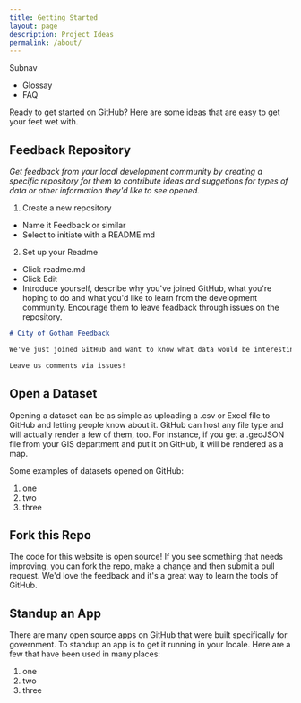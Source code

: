 ```yaml
---
title: Getting Started
layout: page
description: Project Ideas
permalink: /about/
---
```


Subnav
- Glossay
- FAQ

Ready to get started on GitHub? Here are some ideas that are easy to get your feet wet with.

## Feedback Repository

_Get feedback from your local development community by creating a specific repository for them to contribute ideas and suggetions for types of data or other information they'd like to see opened._

1. Create a new repository
 - Name it Feedback or similar
 - Select to initiate with a README.md
2. Set up your Readme
 - Click readme.md
 - Click Edit
 - Introduce yourself, describe why you've joined GitHub, what you're hoping to do and what you'd like to learn from the development community. Encourage them to leave feadback through issues on the repository.

 ```markdown
 # City of Gotham Feedback

 We've just joined GitHub and want to know what data would be interesting to our develoment community?

 Leave us comments via issues!
```

## Open a Dataset

Opening a dataset can be as simple as uploading a .csv or Excel file to GitHub and letting people know about it. GitHub can host any file type and will actually render a few of them, too. For instance, if you get a .geoJSON file from your GIS department and put it on GitHub, it will be rendered as a map. 

Some examples of datasets opened on GitHub:

1. one
2. two
3. three

## Fork this Repo

The code for this website is open source! If you see something that needs improving, you can fork the repo, make a change and then submit a pull request. We'd love the feedback and it's a great way to learn the tools of GitHub.

## Standup an App

There are many open source apps on GitHub that were built specifically for government. To standup an app is to get it running in your locale. Here are a few that have been used in many places:

1. one
2. two
3. three